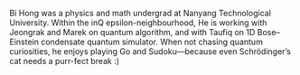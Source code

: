 Bi Hong was a physics and math undergrad at Nanyang Technological University. Within the inQ epsilon-neighbourhood, He is working with Jeongrak and Marek on quantum algorithm, and with Taufiq on 1D Bose–Einstein condensate quantum simulator. When not chasing quantum curiosities, he enjoys playing Go and Sudoku—because even Schrödinger’s cat needs a  purr-fect break :)
